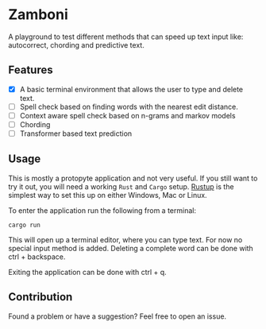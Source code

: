 # Zamboni

A playground to test different methods that can speed up text input like: autocorrect, chording and predictive text.

## Features

- [x] A basic terminal environment that allows the user to type and delete text.
- [ ] Spell check based on finding words with the nearest edit distance.
- [ ] Context aware spell check based on n-grams and markov models
- [ ] Chording
- [ ] Transformer based text prediction

## Usage

This is mostly a protopyte application and not very useful. If you still want to try it out, you will need a working `Rust` and `Cargo` setup. [Rustup](https://rustup.rs/) is the simplest way to set this up on either Windows, Mac or Linux. 

To enter the application run the following from a terminal:

```
cargo run
```

This will open up a terminal editor, where you can type text. For now no special input method is added. Deleting a complete word can be done with ctrl + backspace.

Exiting the application can be done with ctrl + q.

## Contribution

Found a problem or have a suggestion? Feel free to open an issue.

